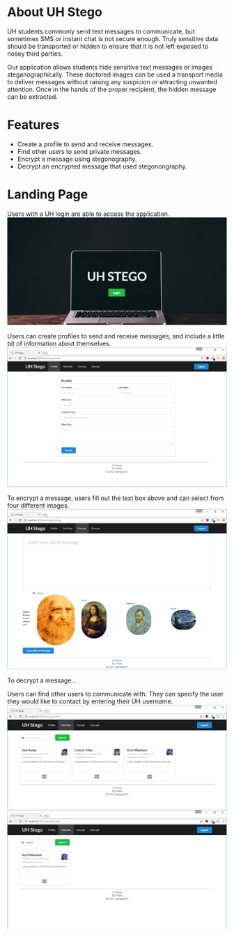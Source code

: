 # About UH Stego 

UH students commonly send text messages to communicate, but sometimes SMS or instant chat is not secure enough. Truly sensitive data should be transported or hidden to ensure that it is not left exposed to nosey third parties.

Our application allows students hide sensitive text messages or images steganographically. These doctored images can be used a transport media to deliver messages without raising any suspicion or attracting unwanted attention. Once in the hands of the proper recipient, the hidden message can be extracted.

# Features
* Create a profile to send and receive messages.
* Find other users to send private messages.
* Encrypt a message using stegonography.
* Decrypt an encrypted message that used stegonongraphy.

# Landing Page

Users with a UH login are able to access the application.
![](images/landing.png)

Users can create profiles to send and receive messages, and include a little bit of information about themselves.
![](images/profile.png)

To encrypt a message, users fill out the text box above and can select from four different images.
![](images/encrypt.png)

To decrypt a message...

Users can find other users to communicate with.  They can specify the user they would like to contact by entering their UH username.
![](images/finduser1.png)
![](images/finduser2.png)
